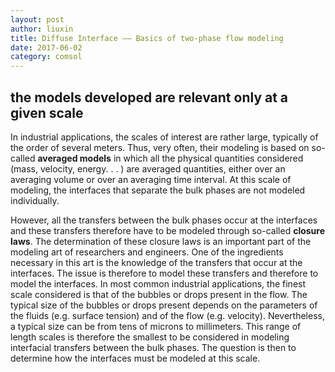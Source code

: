 ```yaml
---
layout: post
author: liuxin
title: Diffuse Interface —— Basics of two-phase flow modeling   
date: 2017-06-02
category: comsol
---
```


## the models developed are relevant only at a given scale 
In industrial applications, the scales of interest are rather large, typically of the order of several meters. Thus, very often, their modeling is based on so-called **averaged models** in which all the physical quantities considered (mass, velocity, energy. . . ) are averaged quantities, either over an averaging volume or over an averaging time interval. At this scale of modeling, the interfaces that separate the bulk phases are not modeled individually. 


However, all the transfers between the bulk phases occur at the interfaces and these transfers therefore have to be modeled through so-called **closure laws**. The determination of these closure laws is an important part of the modeling art of researchers and engineers. One of the ingredients necessary in this art is the knowledge of the transfers that occur at the interfaces. The issue is therefore to model these transfers and therefore to model the interfaces. In most common industrial applications, the finest scale considered is that of the bubbles or drops present in the flow. The typical size of the bubbles or drops present depends on the parameters of the fluids (e.g. surface tension) and of the flow (e.g. velocity). Nevertheless, a typical size can be from tens of microns to millimeters. This range of length scales is therefore the smallest to be considered in modeling interfacial transfers between the bulk phases. The question is then to determine how the interfaces must be modeled at this scale. 


